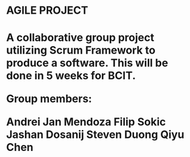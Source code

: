 <h1>AGILE PROJECT<h1>

<p>A collaborative group project utilizing Scrum Framework to produce a software. This will be done in 5 weeks for BCIT.</p>


<p>Group members:</p>

Andrei Jan Mendoza
Filip Sokic
Jashan Dosanij
Steven Duong
Qiyu Chen